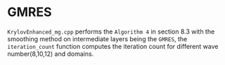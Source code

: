 # GMRES

`KrylovEnhanced_mg.cpp` performs the `Algorithm 4` in section 8.3 with the smoothing method on intermediate layers being the `GMRES`, the `iteration_count` function computes the iteration count for different wave number(8,10,12) and domains.

